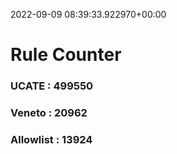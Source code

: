 2022-09-09 08:39:33.922970+00:00
# Rule Counter 
 ### UCATE : 499550

 ### Veneto : 20962

 ### Allowlist : 13924
